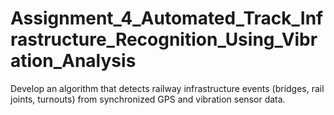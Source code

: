 # Assignment_4_Automated_Track_Infrastructure_Recognition_Using_Vibration_Analysis
Develop an algorithm that detects railway infrastructure events (bridges, rail joints, turnouts) from synchronized GPS and vibration sensor data.
